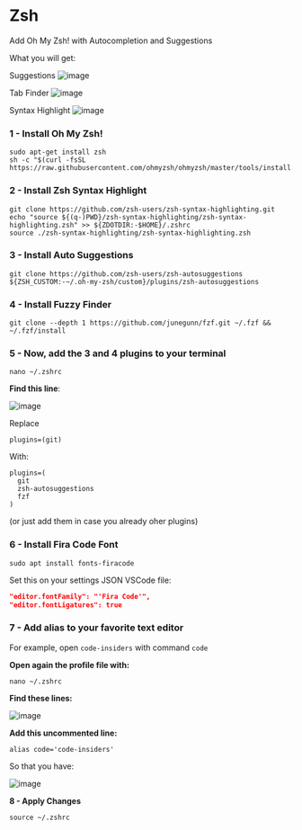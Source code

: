# Zsh 
Add Oh My Zsh! with Autocompletion and Suggestions

What you will get:

Suggestions
![image](https://github.com/felipezarco/zsh/assets/11004919/0d32cec6-0d7e-4d36-b4ae-becc776d16c3)

Tab Finder
![image](https://github.com/felipezarco/zsh/assets/11004919/e70b2bd9-5526-4bd3-b4a5-a49462d71293)

Syntax Highlight
![image](https://github.com/felipezarco/zsh/assets/11004919/ee10faf4-1bd8-4105-bdc8-ac54f27747a8)


### 1 - Install Oh My Zsh!
```shell
sudo apt-get install zsh
sh -c "$(curl -fsSL https://raw.githubusercontent.com/ohmyzsh/ohmyzsh/master/tools/install.sh)"
```

### 2 - Install Zsh Syntax Highlight
```shell
git clone https://github.com/zsh-users/zsh-syntax-highlighting.git
echo "source ${(q-)PWD}/zsh-syntax-highlighting/zsh-syntax-highlighting.zsh" >> ${ZDOTDIR:-$HOME}/.zshrc
source ./zsh-syntax-highlighting/zsh-syntax-highlighting.zsh
```

### 3 - Install Auto Suggestions
```shell
git clone https://github.com/zsh-users/zsh-autosuggestions ${ZSH_CUSTOM:-~/.oh-my-zsh/custom}/plugins/zsh-autosuggestions
```

### 4 - Install Fuzzy Finder 
```shell
git clone --depth 1 https://github.com/junegunn/fzf.git ~/.fzf && ~/.fzf/install
```

### 5 - Now, add the 3 and 4 plugins to your terminal
```
nano ~/.zshrc

```
**Find this line**: 

![image](https://github.com/felipezarco/zsh/assets/11004919/1f700505-f6a9-4a8f-967e-c42dfda2e4c5)

Replace 
```shell
plugins=(git)
```
With:
```shell
plugins=(
  git
  zsh-autosuggestions
  fzf
)
```
(or just add them in case you already oher plugins)

### 6 - Install Fira Code Font
```shell
sudo apt install fonts-firacode
```

Set this on your settings JSON VSCode file:
```json
"editor.fontFamily": "'Fira Code'",
"editor.fontLigatures": true
```

### 7 - Add alias to your favorite text editor

For example, open `code-insiders` with command `code`

**Open again the profile file with:**
```shell
nano ~/.zshrc
```
**Find these lines:**

![image](https://github.com/felipezarco/zsh/assets/11004919/27ecdbd1-64c7-4b7a-b3e0-3b10c8c14ba6)

**Add this uncommented line:** 
```shell
alias code='code-insiders' 
```
So that you have:

![image](https://github.com/felipezarco/zsh/assets/11004919/221ea4bd-36b2-44f3-a449-aadf31573059)

**8 - Apply Changes**
```shell
source ~/.zshrc
```
